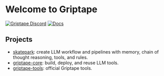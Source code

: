 # Welcome to Griptape

[![Griptape Discord](https://dcbadge.vercel.app/api/server/gnWRz88eym?compact=true&style=flat)](https://discord.gg/gnWRz88eym)
[![Docs](https://readthedocs.org/projects/griptape/badge/)](https://griptape.readthedocs.io)

## Projects

- [skatepark](https://github.com/griptape-ai/skatepark): create LLM workflow and pipelines with memory, chain of thought reasoning, tools, and rules.
- [griptape-core](https://github.com/griptape-ai/griptape-core): build, deploy, and reuse LLM tools.
- [griptape-tools](https://github.com/griptape-ai/griptape-tools): official Griptape tools.

